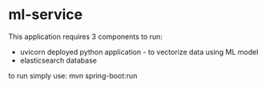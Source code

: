# ml-service

This application requires 3 components to run:

- uvicorn deployed python application - to vectorize data using ML model
- elasticsearch database

to run simply use:
mvn spring-boot:run